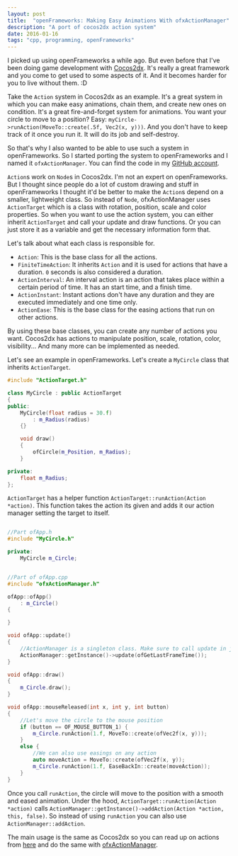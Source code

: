 ```yaml
---
layout: post
title:  "openFrameworks: Making Easy Animations With ofxActionManager"
description: "A port of cocos2dx action system"
date: 2016-01-16
tags: "cpp, programming, openFrameworks"
---
```


I picked up using openFrameworks a while ago. But even before that I've been doing game development with [Cocos2dx][cocos2dx_link]. It's really a great framework and you come to get used to some aspects of it. And it becomes harder for you to live without them. :D

Take the `Action` system in Cocos2dx as an example. It's a great system in which you can make easy animations, chain them, and create new ones on condition. It's a great fire-and-forget system for animations. You want your circle to move to a position? Easy: `myCircle->runAction(MoveTo::create(.5f, Vec2(x, y)))`. And you don't have to keep track of it once you run it. It will do its job and self-destroy.

So that's why I also wanted to be able to use such a system in openFrameworks. So I started porting the system to openFrameworks and I named it `ofxActionManager`. You can find the code in my [GitHub account][ofx_action_manager_link].

`Action`s work on `Node`s in Cocos2dx. I'm not an expert on openFrameworks. But I thought since people do a lot of custom drawing and stuff in openFrameworks I thought it'd be better to make the `Action`s depend on a smaller, lightweight class. So instead of `Node`, ofxActionManager uses `ActionTarget` which is a class with rotation, position, scale and color properties. So when you want to use the action system, you can either inherit `ActionTarget` and call your update and draw functions. Or you can just store it as a variable and get the necessary information form that.

Let's talk about what each class is responsible for.

- `Action`: This is the base class for all the actions.
- `FiniteTimeAction`: It inherits `Action` and it is used for actions that have a duration. `0` seconds is also considered a duration.
- `ActionInterval`: An interval action is an action that takes place within a certain period of time. It has an start time, and a finish time.
- `ActionInstant`: Instant actions don't have any duration and they are executed immediately and one time only.
- `ActionEase`: This is the base class for the easing actions that run on other actions.

By using these base classes, you can create any number of actions you want. Cocos2dx has actions to manipulate position, scale, rotation, color, visibility... And many more can be implemented as needed.

Let's see an example in openFrameworks. Let's create a `MyCircle` class that inherits `ActionTarget`.

```cpp
#include "ActionTarget.h"

class MyCircle : public ActionTarget
{
public:
    MyCircle(float radius = 30.f)
        : m_Radius(radius)
    {}

    void draw()
    {
        ofCircle(m_Position, m_Radius);
    }

private:
    float m_Radius;
};

```

`ActionTarget` has a helper function `ActionTarget::runAction(Action *action)`. This function takes the action its given and adds it our action manager setting the target to itself.


```cpp

//Part ofApp.h
#include "MyCircle.h"

private:
    MyCircle m_Circle;

```


```cpp

//Part of ofApp.cpp
#include "ofxActionManager.h"

ofApp::ofApp()
    : m_Circle()
{

}

void ofApp::update()
{
    //ActionManager is a singleton class. Make sure to call update in just one place
    ActionManager::getInstance()->update(ofGetLastFrameTime());
}

void ofApp::draw()
{
    m_Circle.draw();
}

void ofApp::mouseReleased(int x, int y, int button)
{
    //Let's move the circle to the mouse position
    if (button == OF_MOUSE_BUTTON_1) {
        m_Circle.runAction(1.f, MoveTo::create(ofVec2f(x, y)));
    }
    else {
        //We can also use easings on any action
        auto moveAction = MoveTo::create(ofVec2f(x, y));
        m_Circle.runAction(1.f, EaseBackIn::create(moveAction));
    }
}

```

Once you call `runAction`, the circle will move to the position with a smooth and eased animation. Under the hood, `ActionTarget::runAction(Action *action)` calls `ActionManager::getInstance()->addAction(Action *action, this, false)`. So instead of using `runAction` you can also use `ActionManager::addAction`.

The main usage is the same as Cocos2dx so you can read up on actions from [here][cocos2dx_actions_link] and do the same with [ofxActionManager][ofx_action_manager_link].

[ofx_action_manager_link]: https://github.com/Furkanzmc/ofxActionManager
[cocos2dx_actions_link]: http://www.cocos2d-x.org/wiki/Actions
[cocos2dx_link]: http://www.cocos2d-x.org
